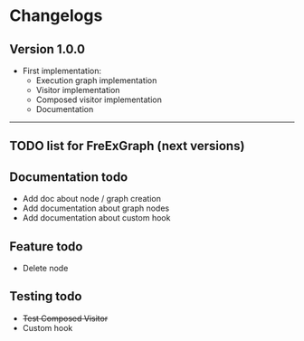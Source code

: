 # Changelogs


## Version 1.0.0
* First implementation: 
    * Execution graph implementation
    * Visitor implementation
    * Composed visitor implementation
    * Documentation
    

---

## TODO list for FreExGraph (next versions)

## Documentation todo

* Add doc about node / graph creation
* Add documentation about graph nodes
* Add documentation about custom hook

## Feature todo

* Delete node 

## Testing todo

* ~~Test Composed Visitor~~
* Custom hook
